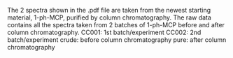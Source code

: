 The 2 spectra shown in the .pdf file are taken from the newest starting material, 1-ph-MCP, purified by column chromatography. The raw data contains all the spectra taken from 2 batches of 1-ph-MCP before and after column chromatography. 
<nbsp>CC001: 1st batch/experiment
<nbsp>CC002: 2nd batch/experiment
<nbsp>crude: before column chromatography
<nbsp>pure: after column chromatography
